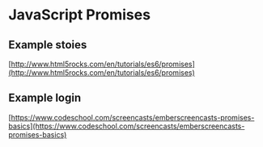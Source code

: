 # JavaScript Promises

## Example stoies
[http://www.html5rocks.com/en/tutorials/es6/promises](http://www.html5rocks.com/en/tutorials/es6/promises)

## Example login
[https://www.codeschool.com/screencasts/emberscreencasts-promises-basics](https://www.codeschool.com/screencasts/emberscreencasts-promises-basics)
